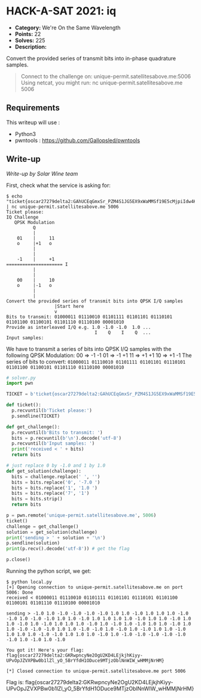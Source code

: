 # HACK-A-SAT 2021: iq

* **Category:** We're On the Same Wavelength
* **Points:** 22
* **Solves:** 225
* **Description:**

Convert the provided series of transmit bits into in-phase quadrature samples.

> Connect to the challenge on: unique-permit.satellitesabove.me:5006
> Using netcat, you might run: nc unique-permit.satellitesabove.me 5006

## Requirements

This writeup will use :

- Python3
- pwntools : https://github.com/Gallopsled/pwntools

## Write-up

_Write-up by Solar Wine team_

First, check what the service is asking for:
```shell
$ echo "ticket{oscar27279delta2:GAhUCEqGmxSr_PZM4S1JG5EX9xWaMMSf19E5cMjpiIdw4KmnYxEQH9CCeLutSdJsgg}" | nc unique-permit.satellitesabove.me 5006
Ticket please:
IQ Challenge
   QPSK Modulation   
          Q
          |          
    01    |     11   
    o     |+1   o    
          |          
          |          
    -1    |     +1   
===================== I
          |          
          |          
    00    |     10   
    o     |-1   o    
          |          
          |          
Convert the provided series of transmit bits into QPSK I/Q samples
                  |Start here
                  v
Bits to transmit: 01000011 01110010 01101111 01101101 01110101 01101100 01100101 01101110 01110100 00001010
Provide as interleaved I/Q e.g. 1.0 -1.0 -1.0  1.0 ... 
                                 I    Q    I    Q  ...
Input samples: 
```

We have to transmit a series of bits into QPSK I/Q samples with the following QPSK Modulation:
00 => -1 -1
01 => -1 +1
11 => +1 +1
10 => +1 -1
The series of bits to convert: `01000011 01110010 01101111 01101101 01110101 01101100 01100101 01101110 01110100 00001010`

```python
# solver.py
import pwn

TICKET = b'ticket{oscar27279delta2:GAhUCEqGmxSr_PZM4S1JG5EX9xWaMMSf19E5cMjpiIdw4KmnYxEQH9CCeLutSdJsgg}'

def ticket():
  p.recvuntil(b'Ticket please:')
  p.sendline(TICKET)

def get_challenge():
  p.recvuntil(b'Bits to transmit: ')
  bits = p.recvuntil(b'\n').decode('utf-8')
  p.recvuntil(b'Input samples: ')
  print('received < ' + bits)
  return bits

# just replace 0 by -1.0 and 1 by 1.0
def get_solution(challenge):
  bits = challenge.replace(' ', '')
  bits = bits.replace('0', '-7.0 ')
  bits = bits.replace('1', '1.0 ')
  bits = bits.replace('7', '1')
  bits = bits.strip()
  return bits

p = pwn.remote('unique-permit.satellitesabove.me', 5006)
ticket()
challenge = get_challenge()
solution = get_solution(challenge)
print('sending > ' + solution + '\n')
p.sendline(solution)
print(p.recv().decode('utf-8')) # get the flag

p.close()
```

Running the python script, we get:
```shell
$ python local.py
[+] Opening connection to unique-permit.satellitesabove.me on port 5006: Done
received < 01000011 01110010 01101111 01101101 01110101 01101100 01100101 01101110 01110100 00001010

sending > -1.0 1.0 -1.0 -1.0 -1.0 -1.0 1.0 1.0 -1.0 1.0 1.0 1.0 -1.0 -1.0 1.0 -1.0 -1.0 1.0 1.0 -1.0 1.0 1.0 1.0 1.0 -1.0 1.0 1.0 -1.0 1.0 1.0 -1.0 1.0 -1.0 1.0 1.0 1.0 -1.0 1.0 -1.0 1.0 -1.0 1.0 1.0 -1.0 1.0 1.0 -1.0 -1.0 -1.0 1.0 1.0 -1.0 -1.0 1.0 -1.0 1.0 -1.0 1.0 1.0 -1.0 1.0 1.0 1.0 -1.0 -1.0 1.0 1.0 1.0 -1.0 1.0 -1.0 -1.0 -1.0 -1.0 -1.0 -1.0 1.0 -1.0 1.0 -1.0

You got it! Here's your flag:
flag{oscar27279delta2:GKRwpncyNe2OgU2KD4LEjkjhKiyy-UPvOpJZVXPBw0b1lZl_yO_5BrYfdH1ODuce9MTjzOblNnWIW_wHMMjNrHM}

[*] Closed connection to unique-permit.satellitesabove.me port 5006
```

Flag is:
flag{oscar27279delta2:GKRwpncyNe2OgU2KD4LEjkjhKiyy-UPvOpJZVXPBw0b1lZl_yO_5BrYfdH1ODuce9MTjzOblNnWIW_wHMMjNrHM}
